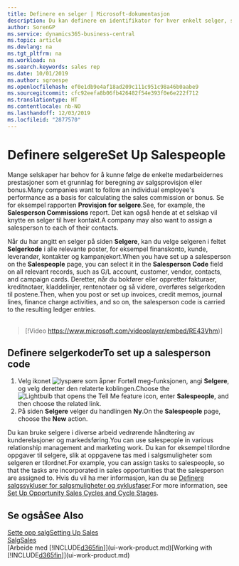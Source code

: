 ```yaml
---
title: Definere en selger | Microsoft-dokumentasjon
description: Du kan definere en identifikator for hver enkelt selger, slik at du kan spore prestasjonen til en person eller tilordne en selger til en kontakt.
author: SorenGP
ms.service: dynamics365-business-central
ms.topic: article
ms.devlang: na
ms.tgt_pltfrm: na
ms.workload: na
ms.search.keywords: sales rep
ms.date: 10/01/2019
ms.author: sgroespe
ms.openlocfilehash: ef0e1db9e4af18ad209c111c951c98a46b0aabe9
ms.sourcegitcommit: cfc92eefa8b06fb426482f54e393f0e6e222f712
ms.translationtype: HT
ms.contentlocale: nb-NO
ms.lasthandoff: 12/03/2019
ms.locfileid: "2877570"
---
```

# <a name="set-up-salespeople"></a><span data-ttu-id="cb8ba-103">Definere selgere</span><span class="sxs-lookup"><span data-stu-id="cb8ba-103">Set Up Salespeople</span></span>
<span data-ttu-id="cb8ba-104">Mange selskaper har behov for å kunne følge de enkelte medarbeidernes prestasjoner som et grunnlag for beregning av salgsprovisjon eller bonus.</span><span class="sxs-lookup"><span data-stu-id="cb8ba-104">Many companies want to follow an individual employee's performance as a basis for calculating the sales commission or bonus.</span></span> <span data-ttu-id="cb8ba-105">Se for eksempel rapporten **Provisjon for selgere**.</span><span class="sxs-lookup"><span data-stu-id="cb8ba-105">See, for example, the **Salesperson Commissions** report.</span></span> <span data-ttu-id="cb8ba-106">Det kan også hende at et selskap vil knytte en selger til hver kontakt.</span><span class="sxs-lookup"><span data-stu-id="cb8ba-106">A company may also want to assign a salesperson to each of their contacts.</span></span>

<span data-ttu-id="cb8ba-107">Når du har angitt en selger på siden **Selgere**, kan du velge selgeren i feltet **Selgerkode** i alle relevante poster, for eksempel finanskonto, kunde, leverandør, kontakter og kampanjekort.</span><span class="sxs-lookup"><span data-stu-id="cb8ba-107">When you have set up a salesperson on the **Salespeople** page, you can select it in the **Salesperson Code** field on all relevant records, such as G/L account, customer, vendor, contacts, and campaign cards.</span></span> <span data-ttu-id="cb8ba-108">Deretter, når du bokfører eller oppretter fakturaer, kreditnotaer, kladdelinjer, rentenotaer og så videre, overføres selgerkoden til postene.</span><span class="sxs-lookup"><span data-stu-id="cb8ba-108">Then, when you post or set up invoices, credit memos, journal lines, finance charge activities, and so on, the salesperson code is carried to the resulting ledger entries.</span></span>
<br><br>  
> [!Video https://www.microsoft.com/videoplayer/embed/RE43Vhm)]

## <a name="to-set-up-a-salesperson-code"></a><span data-ttu-id="cb8ba-109">Definere selgerkoder</span><span class="sxs-lookup"><span data-stu-id="cb8ba-109">To set up a salesperson code</span></span>
1. <span data-ttu-id="cb8ba-110">Velg ikonet ![lyspære som åpner Fortell meg-funksjonen](media/ui-search/search_small.png "Fortell hva du vil gjøre"), angi **Selgere**, og velg deretter den relaterte koblingen.</span><span class="sxs-lookup"><span data-stu-id="cb8ba-110">Choose the ![Lightbulb that opens the Tell Me feature](media/ui-search/search_small.png "Tell me what you want to do") icon, enter **Salespeople**, and then choose the related link.</span></span>
2. <span data-ttu-id="cb8ba-111">På siden **Selgere** velger du handlingen **Ny**.</span><span class="sxs-lookup"><span data-stu-id="cb8ba-111">On the **Salespeople** page, choose the **New** action.</span></span>

<span data-ttu-id="cb8ba-112">Du kan bruke selgere i diverse arbeid vedrørende håndtering av kunderelasjoner og markedsføring.</span><span class="sxs-lookup"><span data-stu-id="cb8ba-112">You can use salespeople in various relationship management and marketing work.</span></span> <span data-ttu-id="cb8ba-113">Du kan for eksempel tilordne oppgaver til selgere, slik at oppgavene tas med i salgsmuligheter som selgeren er tilordnet.</span><span class="sxs-lookup"><span data-stu-id="cb8ba-113">For example, you can assign tasks to salespeople, so that the tasks are incorporated in sales opportunities that the salesperson are assigned to.</span></span> <span data-ttu-id="cb8ba-114">Hvis du vil ha mer informasjon, kan du se [Definere salgssykluser for salgsmuligheter og syklusfaser](marketing-how-setup-opportunity-sales-cycles-stages.md).</span><span class="sxs-lookup"><span data-stu-id="cb8ba-114">For more information, see [Set Up Opportunity Sales Cycles and Cycle Stages](marketing-how-setup-opportunity-sales-cycles-stages.md).</span></span>

## <a name="see-also"></a><span data-ttu-id="cb8ba-115">Se også</span><span class="sxs-lookup"><span data-stu-id="cb8ba-115">See Also</span></span>
[<span data-ttu-id="cb8ba-116">Sette opp salg</span><span class="sxs-lookup"><span data-stu-id="cb8ba-116">Setting Up Sales</span></span>](sales-setup-sales.md)  
[<span data-ttu-id="cb8ba-117">Salg</span><span class="sxs-lookup"><span data-stu-id="cb8ba-117">Sales</span></span>](sales-manage-sales.md)  
<span data-ttu-id="cb8ba-118">[Arbeide med [!INCLUDE[d365fin](includes/d365fin_md.md)]](ui-work-product.md)</span><span class="sxs-lookup"><span data-stu-id="cb8ba-118">[Working with [!INCLUDE[d365fin](includes/d365fin_md.md)]](ui-work-product.md)</span></span>  
